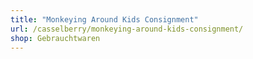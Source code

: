 ```yaml
---
title: "Monkeying Around Kids Consignment"
url: /casselberry/monkeying-around-kids-consignment/
shop: Gebrauchtwaren
---
```

